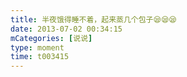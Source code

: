 ```yaml
---
title: 半夜饿得睡不着，起来蒸几个包子😪😪😪
date: 2013-07-02 00:34:15
mCategories: [说说]
type: moment
time: t003415
---
```


